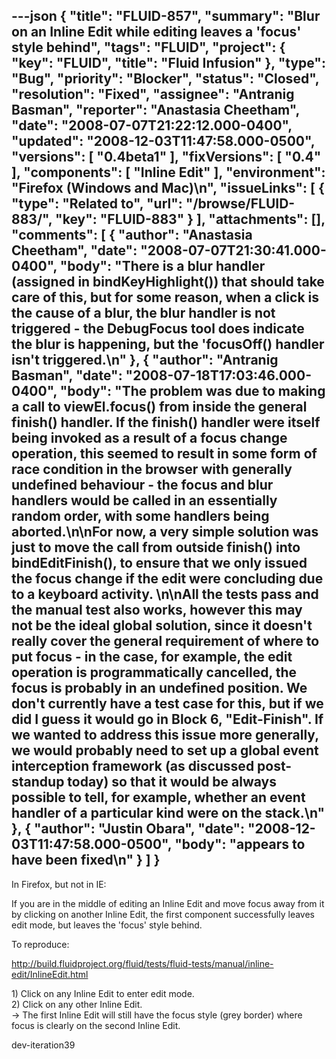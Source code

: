 ---json
{
  "title": "FLUID-857",
  "summary": "Blur on an Inline Edit while editing leaves a 'focus' style behind",
  "tags": "FLUID",
  "project": {
    "key": "FLUID",
    "title": "Fluid Infusion"
  },
  "type": "Bug",
  "priority": "Blocker",
  "status": "Closed",
  "resolution": "Fixed",
  "assignee": "Antranig Basman",
  "reporter": "Anastasia Cheetham",
  "date": "2008-07-07T21:22:12.000-0400",
  "updated": "2008-12-03T11:47:58.000-0500",
  "versions": [
    "0.4beta1"
  ],
  "fixVersions": [
    "0.4"
  ],
  "components": [
    "Inline Edit"
  ],
  "environment": "Firefox (Windows and Mac)\n",
  "issueLinks": [
    {
      "type": "Related to",
      "url": "/browse/FLUID-883/",
      "key": "FLUID-883"
    }
  ],
  "attachments": [],
  "comments": [
    {
      "author": "Anastasia Cheetham",
      "date": "2008-07-07T21:30:41.000-0400",
      "body": "There is a blur handler (assigned in bindKeyHighlight()) that should take care of this, but for some reason, when a click is the cause of a blur, the blur handler is not triggered - the DebugFocus tool does indicate the blur is happening, but the 'focusOff() handler isn't triggered.\n"
    },
    {
      "author": "Antranig Basman",
      "date": "2008-07-18T17:03:46.000-0400",
      "body": "The problem was due to making a call to viewEl.focus() from inside the general finish() handler. If the finish() handler were itself being invoked as a result of a focus change operation, this seemed to result in some form of race condition in the browser with generally undefined behaviour - the focus and blur handlers would be called in an essentially random order, with some handlers being aborted.\n\nFor now, a very simple solution was just to move the call from outside finish() into bindEditFinish(), to ensure that we only issued the focus change if the edit were concluding due to a keyboard activity.&#x20;\n\nAll the tests pass and the manual test also works, however this may not be the ideal global solution, since it doesn't really cover the general requirement of where to put focus - in the case, for example, the edit operation is programmatically cancelled, the focus is probably in an undefined position. We don't currently have a test case for this, but if we did I guess it would go in Block 6, \"Edit-Finish\". If we wanted to address this issue more generally, we would probably need to set up a global event interception framework (as discussed post-standup today) so that it would be always possible to tell, for example, whether an event handler of a particular kind were on the stack.\n"
    },
    {
      "author": "Justin Obara",
      "date": "2008-12-03T11:47:58.000-0500",
      "body": "appears to have been fixed\n"
    }
  ]
}
---
In Firefox, but not in IE:

If you are in the middle of editing an Inline Edit and move focus away from it by clicking on another Inline Edit, the first component successfully leaves edit mode, but leaves the 'focus' style behind.

To reproduce:

<http://build.fluidproject.org/fluid/tests/fluid-tests/manual/inline-edit/InlineEdit.html>

1\) Click on any Inline Edit to enter edit mode.\
2\) Click on any other Inline Edit.\
-> The first Inline Edit will still have the focus style (grey border) where focus is clearly on the second Inline Edit.

dev-iteration39

        
